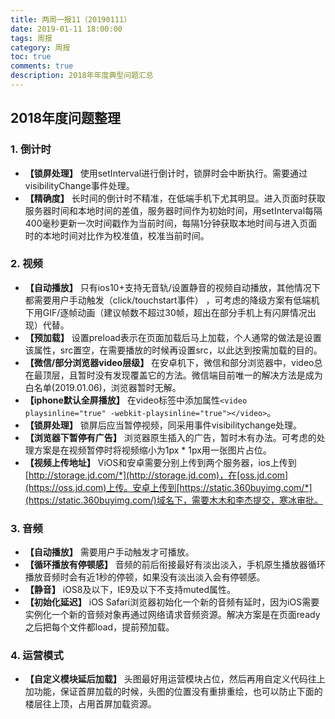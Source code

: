 ```yaml
---
title: 两周一报11（20190111）
date: 2019-01-11 18:00:00
tags: 周报
category: 周报
toc: true
comments: true
description: 2018年年度典型问题汇总
---
```

## 2018年度问题整理
### 1. 倒计时
  - **【锁屏处理】** 使用setInterval进行倒计时，锁屏时会中断执行。需要通过visibilityChange事件处理。
  - **【精确度】** 长时间的倒计时不精准，在低端手机下尤其明显。进入页面时获取服务器时间和本地时间的差值，服务器时间作为初始时间，用setInterval每隔400毫秒更新一次时间戳作为当前时间，每隔1分钟获取本地时间与进入页面时的本地时间对比作为校准值，校准当前时间。

### 2. 视频
  - **【自动播放】** 只有ios10+支持无音轨/设置静音的视频自动播放，其他情况下都需要用户手动触发（click/touchstart事件） ，可考虑的降级方案有低端机下用GIF/逐帧动画（建议帧数不超过30帧，超出在部分手机上有闪屏情况出现）代替。
  - **【预加载】** 设置preload表示在页面加载后马上加载，个人通常的做法是设置该属性，src置空，在需要播放的时候再设置src，以此达到按需加载的目的。
  - **【微信/部分浏览器video层级】** 在安卓机下，微信和部分浏览器中，video总在最顶层，且暂时没有发现覆盖它的方法。微信端目前唯一的解决方法是成为白名单(2019.01.06)，浏览器暂时无解。   
  - **【iphone默认全屏播放】** 在video标签中添加属性`<video playsinline="true" -webkit-playsinline="true"></video>`。
  - **【锁屏处理】** 锁屏后应当暂停视频，同采用事件visibilitychange处理。
  - **【浏览器下暂停有广告】** 浏览器原生插入的广告，暂时木有办法。可考虑的处理方案是在视频暂停时将视频缩小为1px * 1px用一张图片占位。
  - **【视频上传地址】** ViOS和安卓需要分别上传到两个服务器，ios上传到[http://storage.jd.com/*](http://storage.jd.com)，在[oss.jd.com](https://oss.jd.com)上传。安卓上传到[https://static.360buyimg.com/*](https://static.360buyimg.com/)域名下，需要木木和李杰提交，寒冰审批。

### 3. 音频
  - **【自动播放】** 需要用户手动触发才可播放。
  - **【循环播放有停顿感】** 音频的前后衔接最好有淡出淡入，手机原生播放器循环播放音频时会有近1秒的停顿，如果没有淡出淡入会有停顿感。
  - **【静音】** iOS8及以下，IE9及以下不支持muted属性。
  - **【初始化延迟】** iOS Safari浏览器初始化一个新的音频有延时，因为iOS需要实例化一个新的音频对象再通过网络请求音频资源。解决方案是在页面ready之后把每个文件都load，提前预加载。

### 4. 运营模式
  - **【自定义模块延后加载】** 头图最好用运营模块占位，然后再用自定义代码往上加功能，保证首屏加载的时候，头图的位置没有重排重绘，也可以防止下面的楼层往上顶，占用首屏加载资源。
